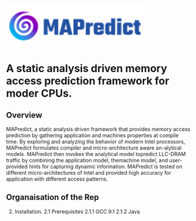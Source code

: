 <!-- # MAPredict -->

![](model_parser/mapredict.png)

# A static analysis driven memory access prediction framework for moder CPUs.

## Overview
MAPredict, a static analysis driven framework that provides memory access prediction by gathering application and machines properties at compile time. By exploring and analyzing the behavior of modern Intel processors, MAPredict formulates compiler and micro-architecture aware an-alytical models. MAPredict then invokes the analytical model topredict LLC-DRAM traffic by combining the application model, themachine model, and user-provided hints for capturing dynamic information. MAPredict is tested on different micro-architectures of Intel and provided high accuracy for application with different access patterns.

## Organaisation of the Rep

2. Installation.
  2.1 Prerequisites
    2.1.1 GCC 9.1
    2.1.2 Java
  
    
    
  
